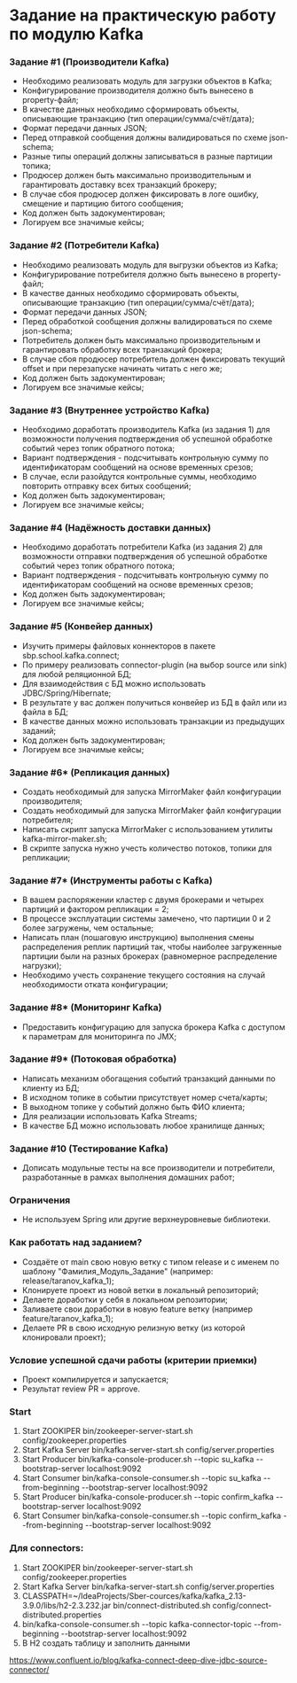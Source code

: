 # Задание на практическую работу по модулю Kafka

### Задание #1 (Производители Kafka)
- Необходимо реализовать модуль для загрузки объектов в Kafka;
- Конфигурирование производителя должно быть вынесено в property-файл;
- В качестве данных необходимо сформировать объекты, описывающие транзакцию (тип операции/сумма/счёт/дата);
- Формат передачи данных JSON;
- Перед отправкой сообщения должны валидироваться по схеме json-schema;
- Разные типы операций должны записываться в разные партиции топика;
- Продюсер должен быть максимально производительным и гарантировать доставку всех транзакций брокеру;
- В случае сбоя продюсер должен фиксировать в логе ошибку, смещение и партицию битого сообщения;
- Код должен быть задокументирован;
- Логируем все значимые кейсы;

### Задание #2 (Потребители Kafka)
- Необходимо реализовать модуль для выгрузки объектов из Kafka;
- Конфигурирование потребителя должно быть вынесено в property-файл;
- В качестве данных необходимо сформировать объекты, описывающие транзакцию (тип операции/сумма/счёт/дата);
- Формат передачи данных JSON;
- Перед обработкой сообщения должны валидироваться по схеме json-schema;
- Потребитель должен быть максимально производительным и гарантировать обработку всех транзакций брокера;
- В случае сбоя продюсер потребитель должен фиксировать текущий offset и при перезапуске начинать читать с него же;
- Код должен быть задокументирован;
- Логируем все значимые кейсы;


### Задание #3 (Внутреннее устройство Kafka)
- Необходимо доработать производитель Kafka (из задания 1) для возможности получения подтверждения об успешной обработке событий через топик обратного потока;
- Вариант подтверждения - подсчитывать контрольную сумму по идентификаторам сообщений на основе временных срезов;
- В случае, если разойдутся контрольные суммы, необходимо повторить отправку всех битых сообщений;
- Код должен быть задокументирован;
- Логируем все значимые кейсы;

### Задание #4 (Надёжность доставки данных)
- Необходимо доработать потребители Kafka (из задания 2) для возможности отправки подтверждения об успешной обработке событий через топик обратного потока;
- Вариант подтверждения - подсчитывать контрольную сумму по идентификаторам сообщений на основе временных срезов;
- Код должен быть задокументирован;
- Логируем все значимые кейсы;

### Задание #5 (Конвейер данных)
- Изучить примеры файловых коннекторов в пакете sbp.school.kafka.connect;
- По примеру реализовать connector-plugin (на выбор source или sink) для любой реляционной БД;
- Для взаимодействия с БД можно использовать JDBC/Spring/Hibernate;
- В результате у вас должен получиться конвейер из БД в файл или из файла в БД;
- В качестве данных можно использовать транзакции из предыдущих заданий;
- Код должен быть задокументирован;
- Логируем все значимые кейсы;

### Задание #6* (Репликация данных)
- Создать необходимый для запуска MirrorMaker файл конфигурации производителя;
- Создать необходимый для запуска MirrorMaker файл конфигурации потребителя;
- Написать скрипт запуска MirrorMaker с использованием утилиты kafka-mirror-maker.sh;
- В скрипте запуска нужно учесть количество потоков, топики для репликации;

### Задание #7* (Инструменты работы с Kafka)
- В вашем распоряжении кластер с двумя брокерами и четырех партиций и фактором репликации = 2;
- В процессе эксплуатации системы замечено, что партиции 0 и 2 более загружены, чем остальные;
- Написать план (пошаговую инструкцию) выполнения смены распределения реплик партиций так, чтобы наиболее загруженные партиции были на разных брокерах (равномерное распределение нагрузки);
- Необходимо учесть сохранение текущего состояния на случай необходимости отката конфигурации;

### Задание #8* (Мониторинг Kafka)
- Предоставить конфигурацию для запуска брокера Kafka с доступом к параметрам для мониторинга по JMX;

### Задание #9* (Потоковая обработка)
- Написать механизм обогащения событий транзакций данными по клиенту из БД;
- В исходном топике в событии присутствует номер счета/карты;
- В выходном топике у событий должно быть ФИО клиента;
- Для реализации использовать Kafka Streams;
- В качестве БД можно использовать любое хранилище данных;

### Задание #10 (Тестирование Kafka)
- Дописать модульные тесты на все производители и потребители, разработанные в рамках выполнения домашних работ;

### Ограничения
- Не используем Spring или другие верхнеуровневые библиотеки.

### Как работать над заданием?
- Создаёте от main свою новую ветку с типом release и с именем по шаблону "Фамилия_Модуль_Задание" (например: release/taranov_kafka_1);
- Клонируете проект из новой ветки в локальный репозиторий;
- Делаете доработки у себя в локальном репозитории;
- Заливаете свои доработки в новую feature ветку (например feature/taranov_kafka_1);
- Делаете PR в свою исходную релизную ветку (из которой клонировали проект);

### Условие успешной сдачи работы (критерии приемки)
- Проект компилируется и запускается;
- Результат review PR = approve.


### Start
1) Start ZOOKIPER bin/zookeeper-server-start.sh config/zookeeper.properties
2) Start Kafka Server bin/kafka-server-start.sh config/server.properties
3) Start Producer  bin/kafka-console-producer.sh --topic su_kafka --bootstrap-server localhost:9092          
4) Start Consumer bin/kafka-console-consumer.sh --topic su_kafka --from-beginning --bootstrap-server localhost:9092
5) Start Producer bin/kafka-console-producer.sh --topic confirm_kafka --bootstrap-server localhost:9092
6) Start Consumer bin/kafka-console-consumer.sh --topic confirm_kafka --from-beginning --bootstrap-server localhost:9092

### Для connectors:
1) Start ZOOKIPER bin/zookeeper-server-start.sh config/zookeeper.properties
2) Start Kafka Server bin/kafka-server-start.sh config/server.properties
3) CLASSPATH=~/IdeaProjects/Sber-cources/kafka/kafka_2.13-3.9.0/libs/h2-2.3.232.jar bin/connect-distributed.sh config/connect-distributed.properties
4) bin/kafka-console-consumer.sh --topic kafka-connector-topic --from-beginning --bootstrap-server localhost:9092
5) В H2 создать таблицу и заполнить данными

https://www.confluent.io/blog/kafka-connect-deep-dive-jdbc-source-connector/
